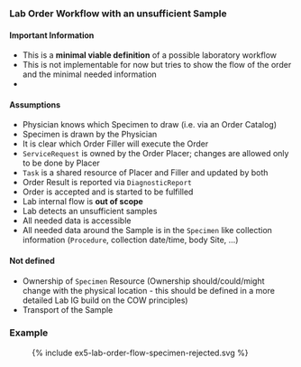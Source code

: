 ### Lab Order Workflow with an unsufficient Sample

#### Important Information
- This is a **minimal viable definition** of a possible laboratory workflow
- This is not implementable for now but tries to show the flow of the order and the minimal needed information
- 
#### Assumptions
- Physician knows which Specimen to draw (i.e. via an Order Catalog)
- Specimen is drawn by the Physician
- It is clear which Order Filler will execute the Order
- `ServiceRequest` is owned by the Order Placer; changes are allowed only to be done by Placer
- `Task` is a shared resource of Placer and Filler and updated by both
- Order Result is reported via `DiagnosticReport`
- Order is accepted and is started to be fulfilled 
- Lab internal flow is **out of scope**
- Lab detects an unsufficient samples
- All needed data is accessible
- All needed data around the Sample is in the `Specimen` like collection information (`Procedure`, collection date/time, body Site, ...)
#### Not defined
- Ownership of `Specimen` Resource (Ownership should/could/might change with the physical location - this should be defined in a more detailed Lab IG build on the COW principles)
- Transport of the Sample

### Example
<figure>
  {% include ex5-lab-order-flow-specimen-rejected.svg %}
</figure>
